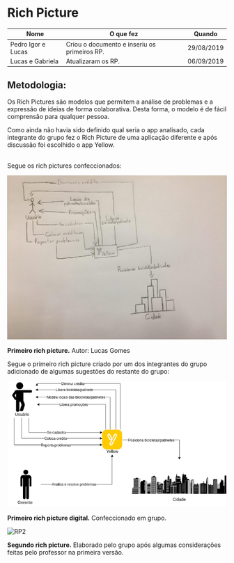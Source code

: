 # Rich Picture
| Nome|O que fez|Quando|
|-----|---------|------|
| Pedro Igor e Lucas | Criou o documento e inseriu os primeiros RP. | 29/08/2019 |
| Lucas e Gabriela | Atualizaram os RP. | 06/09/2019 |

## Metodologia:


Os Rich Pictures são modelos que permitem a análise de problemas e a expressão de ideias de forma colaborativa. Desta forma, o modelo é de fácil comprensão para qualquer pessoa.

Como ainda não havia sido definido qual seria o app analisado, cada integrante do grupo fez o Rich Picture
de uma aplicação diferente e após discussão foi escolhido o app Yellow.<br><br>


Segue os rich pictures confeccionados:

![RP1_manuscrito](/img/pre_rastreabilidade/rich_pictures/RichPicture_v1_manuscrito.jpg)

<b>Primeiro rich picture.</b> Autor: Lucas Gomes

Segue o primeiro rich picture criado por um dos integrantes do grupo adicionado de algumas sugestões do restante do grupo:

![RP1](/img/pre_rastreabilidade/rich_pictures/RichPicture_v1.png)

<b>Primeiro rich picture digital.</b> Confeccionado em grupo.

![RP2](/img/pre_rastreabilidade/rich_pictures/RichPicture_v2.png)

<b>Segundo rich picture.</b> Elaborado pelo grupo após algumas considerações feitas pelo professor na primeira versão.<br><br>
